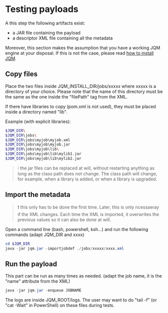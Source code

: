 # Testing payloads

A this step the following artifacts exist:

* a JAR file containing the payload
* a descriptor XML file containing all the metadata

Moreover, this section makes the assumption that you have a working JQM engine at your disposal.
If this is not the case, please read [how to install JQM](install.md).

## Copy files

Place the two files inside JQM_INSTALL_DIR/jobs/xxxxx where xxxxx is a directory of your choice.
Please note that the name of this directory must be the same as the one inside the "filePath" tag from the XML.

If there have libraries to copy (pom.xml is not used), they must be placed inside a directory named "lib".

Example (with explicit libraries):
```bash
$JQM_DIR\
$JQM_DIR\jobs\
$JQM_DIR\jobs\myjob\myjob.xml
$JQM_DIR\jobs\myjob\myjob.jar
$JQM_DIR\jobs\myjob\lib\
$JQM_DIR\jobs\myjob\lib\mylib1.jar
$JQM_DIR\jobs\myjob\lib\mylib2.jar
```

> :grey_exclamation: the jar files can be replaced at will, without restarting anything as long as the class path does not change.
The class path will change, for example, when a library is added, or when a library is upgraded.

## Import the metadata

> :exclamation: this only has to be done the first time. Later, this is only ncessaeray if the XML changes.
Each time the XML is imported, it overwrites the previous values so it can also be done at will.

Open a command line (bash, powershell, ksh...) and run the following commands (adapt JQM_DIR and xxxx)

```PowerShell
cd $JQM_DIR
java -jar jqm.jar -importjobdef ./jobs/xxxxx/xxxx.xml
```

## Run the payload

This part can be run as many times as needed. (adapt the job name, it is the "name" attribute from the XML)

```PowerShell
java -jar jqm.jar -enqueue JOBNAME
```

The logs are inside JQM_ROOT/logs. The user may want to do "tail -f" (or "cat -Wait" in PowerShell) on these files
during tests.

